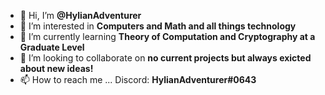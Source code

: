 - 👋 Hi, I’m **@HylianAdventurer**
- 👀 I’m interested in **Computers and Math and all things technology**
- 🌱 I’m currently learning **Theory of Computation and Cryptography at a Graduate Level**
- 💞️ I’m looking to collaborate on **no current projects but always exicted about new ideas!**
- 📫 How to reach me ...
    Discord: **HylianAdventurer#0643**
